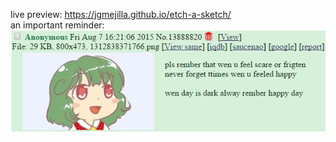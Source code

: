 live preview: https://jgmejilla.github.io/etch-a-sketch/  
an important reminder:  
![pls rember that wen u feel scare or frigten never forget ttimes wen u feeled happy wen day is dark alway rember happy day](images/always_rember.png)
